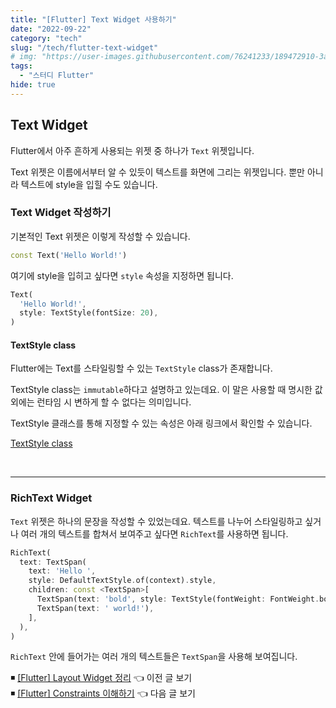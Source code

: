```yaml
---
title: "[Flutter] Text Widget 사용하기"
date: "2022-09-22"
category: "tech"
slug: "/tech/flutter-text-widget"
# img: "https://user-images.githubusercontent.com/76241233/189472910-3ae9b4a8-6fd6-484c-8e00-d07dab309b45.jpeg"
tags:
  - "스터디 Flutter"
hide: true
---
```


<!-- 📍 텍스트에 대한 다양한 반응의 종류를 알고 이해한다.

📍 constraints의 의미를 알고 적절하게 사용한다.

📍 tutorial app을 만들어보며 배운 내용을 정리한다. -->

## Text Widget

Flutter에서 아주 흔하게 사용되는 위젯 중 하나가 `Text` 위젯입니다.

Text 위젯은 이름에서부터 알 수 있듯이 텍스트를 화면에 그리는 위젯입니다. 뿐만 아니라 텍스트에 style을 입힐 수도 있습니다.

### Text Widget 작성하기

기본적인 Text 위젯은 이렇게 작성할 수 있습니다.

```dart
const Text('Hello World!')
```

여기에 style을 입히고 싶다면 `style` 속성을 지정하면 됩니다.

```dart
Text(
  'Hello World!',
  style: TextStyle(fontSize: 20),
)
```

#### TextStyle class

Flutter에는 Text를 스타일링할 수 있는 `TextStyle` class가 존재합니다.

TextStyle class는 `immutable`하다고 설명하고 있는데요. 이 말은 사용할 때 명시한 값 외에는 런타임 시 변하게 할 수 없다는 의미입니다.

TextStyle 클래스를 통해 지정할 수 있는 속성은 아래 링크에서 확인할 수 있습니다.

[TextStyle class](https://api.flutter.dev/flutter/painting/TextStyle-class.html)

<br/>

---

### RichText Widget

`Text` 위젯은 하나의 문장을 작성할 수 있었는데요. 텍스트를 나누어 스타일링하고 싶거나 여러 개의 텍스트를 합쳐서 보여주고 싶다면 `RichText`를 사용하면 됩니다.

```dart
RichText(
  text: TextSpan(
    text: 'Hello ',
    style: DefaultTextStyle.of(context).style,
    children: const <TextSpan>[
      TextSpan(text: 'bold', style: TextStyle(fontWeight: FontWeight.bold)),
      TextSpan(text: ' world!'),
    ],
  ),
)
```

`RichText` 안에 들어가는 여러 개의 텍스트들은 `TextSpan`을 사용해 보여집니다.

◾ [[Flutter] Layout Widget 정리](/tech/flutter-layout-widget) 👈 이전 글 보기  
◾ [[Flutter] Constraints 이해하기](/tech/flutter-understanding-constraints) 👈 다음 글 보기
